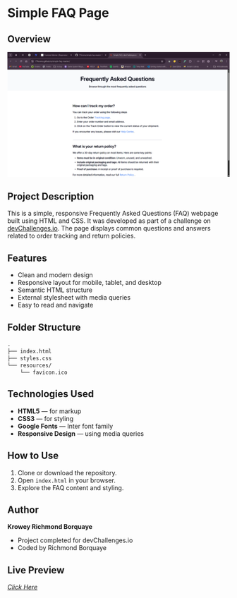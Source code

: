
# Simple FAQ Page



## Overview

![Screenshot](./resources/screenshot.png)
## Project Description

This is a simple, responsive Frequently Asked Questions (FAQ) webpage built using HTML and CSS. It was developed as part of a challenge on [devChallenges.io](https://www.devchallenges.io). The page displays common questions and answers related to order tracking and return policies.
## Features

* Clean and modern design
* Responsive layout for mobile, tablet, and desktop
* Semantic HTML structure
* External stylesheet with media queries
* Easy to read and navigate


## Folder Structure

```
.
├── index.html
├── styles.css
└── resources/
    └── favicon.ico
```



## Technologies Used

* **HTML5** — for markup
* **CSS3** — for styling
* **Google Fonts** — Inter font family
* **Responsive Design** — using media queries

## How to Use

1. Clone or download the repository.
2. Open `index.html` in your browser.
3. Explore the FAQ content and styling.



## Author

**Krowey Richmond Borquaye**

* Project completed for devChallenges.io
* Coded by Richmond Borquaye



## Live Preview

*[Click Here](https://77kromo.github.io/simple-faq-master/)*


